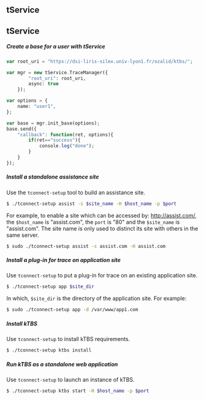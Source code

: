 tService 
----
tService 
----
##### Create a base for a user with tService #####

~~~php
var root_uri = "https://dsi-liris-silex.univ-lyon1.fr/ozalid/ktbs/";

var mgr = new tService.TraceManager({
		"root_uri": root_uri,
		async: true
	});

var options = {
	name: "user1",
};

var base = mgr.init_base(options);
base.send({
	"callback": function(ret, options){
		if(ret=="success"){
			console.log("done");
		}
	}
});

~~~

##### Install a standalone assistance site #####

Use the ``tconnect-setup`` tool to build an assistance site.
~~~bash
$ ./tconnect-setup assist -s $site_name -H $host_name -p $port
~~~
For example, to enable a site which can be accessed by: http://assist.com/, the `$host_name` is "assist.com", the `port` is "80" 
and the `$site_name` is "assist.com". The site name is only used to distinct its site with others in the same server.
~~~bash
$ sudo ./tconnect-setup assist -s assist.com -H assist.com
~~~

##### Install a plug-in for trace on application site #####
Use ``tconnect-setup`` to put a plug-in for trace on an existing application site.
~~~bash
$ ./tconnect-setup app $site_dir
~~~
In which, `$site_dir` is the directory of the application site. For example:
~~~bash
$ sudo ./tconnect-setup app -d /var/www/app1.com
~~~

##### Install kTBS #####
Use ``tconnect-setup`` to install kTBS requirements.
~~~bash
$ ./tconnect-setup ktbs install
~~~

##### Run kTBS as a standalone web application #####
Use ``tconnect-setup`` to launch an instance of kTBS.

~~~bash
$ ./tconnect-setup ktbs start -H $host_name -p $port
~~~
